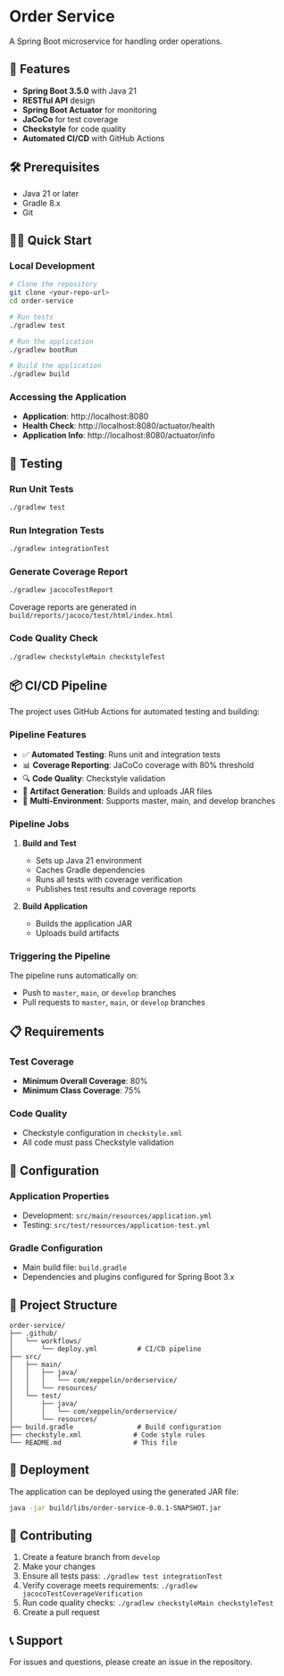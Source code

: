 # Order Service

A Spring Boot microservice for handling order operations.

## 🚀 Features

- **Spring Boot 3.5.0** with Java 21
- **RESTful API** design
- **Spring Boot Actuator** for monitoring
- **JaCoCo** for test coverage
- **Checkstyle** for code quality
- **Automated CI/CD** with GitHub Actions

## 🛠️ Prerequisites

- Java 21 or later
- Gradle 8.x
- Git

## 🏃‍♂️ Quick Start

### Local Development

```bash
# Clone the repository
git clone <your-repo-url>
cd order-service

# Run tests
./gradlew test

# Run the application
./gradlew bootRun

# Build the application
./gradlew build
```

### Accessing the Application

- **Application**: http://localhost:8080
- **Health Check**: http://localhost:8080/actuator/health
- **Application Info**: http://localhost:8080/actuator/info

## 🧪 Testing

### Run Unit Tests
```bash
./gradlew test
```

### Run Integration Tests
```bash
./gradlew integrationTest
```

### Generate Coverage Report
```bash
./gradlew jacocoTestReport
```

Coverage reports are generated in `build/reports/jacoco/test/html/index.html`

### Code Quality Check
```bash
./gradlew checkstyleMain checkstyleTest
```

## 📦 CI/CD Pipeline

The project uses GitHub Actions for automated testing and building:

### Pipeline Features
- ✅ **Automated Testing**: Runs unit and integration tests
- 📊 **Coverage Reporting**: JaCoCo coverage with 80% threshold
- 🔍 **Code Quality**: Checkstyle validation
- 📁 **Artifact Generation**: Builds and uploads JAR files
- 🎯 **Multi-Environment**: Supports master, main, and develop branches

### Pipeline Jobs

1. **Build and Test**
   - Sets up Java 21 environment
   - Caches Gradle dependencies
   - Runs all tests with coverage verification
   - Publishes test results and coverage reports

2. **Build Application**
   - Builds the application JAR
   - Uploads build artifacts

### Triggering the Pipeline

The pipeline runs automatically on:
- Push to `master`, `main`, or `develop` branches
- Pull requests to `master`, `main`, or `develop` branches

## 📋 Requirements

### Test Coverage
- **Minimum Overall Coverage**: 80%
- **Minimum Class Coverage**: 75%

### Code Quality
- Checkstyle configuration in `checkstyle.xml`
- All code must pass Checkstyle validation

## 🔧 Configuration

### Application Properties
- Development: `src/main/resources/application.yml`
- Testing: `src/test/resources/application-test.yml`

### Gradle Configuration
- Main build file: `build.gradle`
- Dependencies and plugins configured for Spring Boot 3.x

## 📁 Project Structure

```
order-service/
├── .github/
│   └── workflows/
│       └── deploy.yml          # CI/CD pipeline
├── src/
│   ├── main/
│   │   ├── java/
│   │   │   └── com/xeppelin/orderservice/
│   │   └── resources/
│   └── test/
│       ├── java/
│       │   └── com/xeppelin/orderservice/
│       └── resources/
├── build.gradle                # Build configuration
├── checkstyle.xml             # Code style rules
└── README.md                  # This file
```

## 🚀 Deployment

The application can be deployed using the generated JAR file:

```bash
java -jar build/libs/order-service-0.0.1-SNAPSHOT.jar
```

## 🤝 Contributing

1. Create a feature branch from `develop`
2. Make your changes
3. Ensure all tests pass: `./gradlew test integrationTest`
4. Verify coverage meets requirements: `./gradlew jacocoTestCoverageVerification`
5. Run code quality checks: `./gradlew checkstyleMain checkstyleTest`
6. Create a pull request

## 📞 Support

For issues and questions, please create an issue in the repository. 